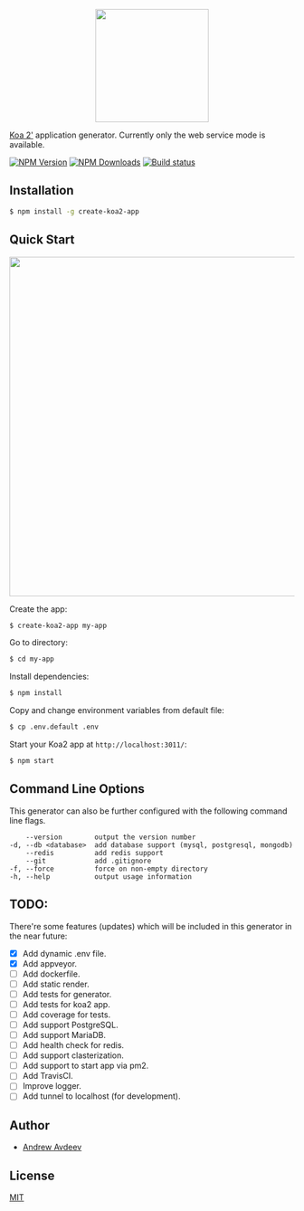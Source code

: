 <p align="center">
  <img width="200" src="https://cdn.rawgit.com/aandrewww/create-koa2-app/master/media/logo.png">
</p>

[Koa 2'](https://github.com/koajs/koa) application generator. Currently only the web service mode is available.

[![NPM Version][npm-image]][npm-url]
[![NPM Downloads][downloads-image]][downloads-url]
[![Build status][appveyor-image]][appveyor-url]

## Installation

```sh
$ npm install -g create-koa2-app
```

## Quick Start

<p align="center">
  <img width="600" src="https://cdn.rawgit.com/aandrewww/create-koa2-app/master/media/screencast.svg">
</p>

Create the app:

```bash
$ create-koa2-app my-app
```

Go to directory:

```bash
$ cd my-app
```

Install dependencies:

```bash
$ npm install
```

Copy and change environment variables from default file:

```bash
$ cp .env.default .env
```

Start your Koa2 app at `http://localhost:3011/`:

```bash
$ npm start
```

## Command Line Options

This generator can also be further configured with the following command line flags.

        --version        output the version number
    -d, --db <database>  add database support (mysql, postgresql, mongodb)
        --redis          add redis support
        --git            add .gitignore
    -f, --force          force on non-empty directory
    -h, --help           output usage information

## TODO:

There're some features (updates) which will be included in this generator in the near future:

* [x] Add dynamic .env file.
* [x] Add appveyor.
* [ ] Add dockerfile.
* [ ] Add static render.
* [ ] Add tests for generator.
* [ ] Add tests for koa2 app.
* [ ] Add coverage for tests.
* [ ] Add support PostgreSQL.
* [ ] Add support MariaDB.
* [ ] Add health check for redis.
* [ ] Add support clasterization.
* [ ] Add support to start app via pm2.
* [ ] Add TravisCI.
* [ ] Improve logger.
* [ ] Add tunnel to localhost (for development).

## Author

* [Andrew Avdeev](https://andrewavdeev.com/)

## License

[MIT](LICENSE)

[npm-image]: https://img.shields.io/npm/v/create-koa2-app.svg
[npm-url]: https://npmjs.org/package/create-koa2-app
[downloads-image]: https://img.shields.io/npm/dm/create-koa2-app.svg
[downloads-url]: https://npmjs.org/package/create-koa2-app
[appveyor-image]: https://ci.appveyor.com/api/projects/status/7ka4hp27t43kkpo4?svg=true
[appveyor-url]: https://ci.appveyor.com/project/aandrewww/create-koa2-app-v09sd
